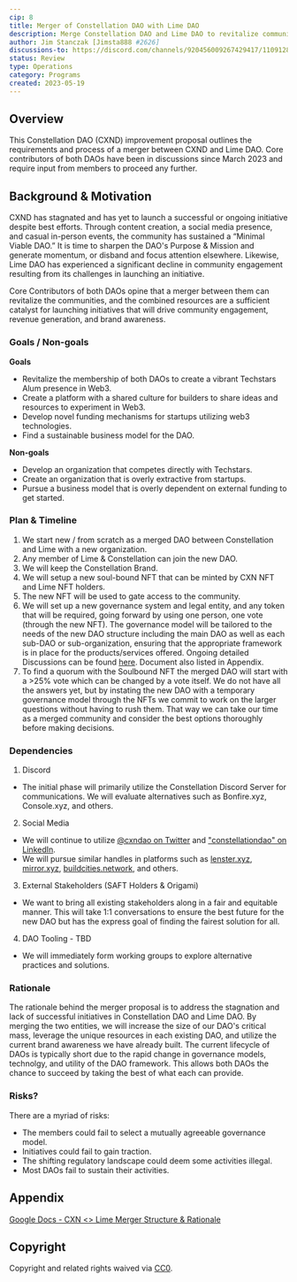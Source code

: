 ```yaml
---
cip: 8
title: Merger of Constellation DAO with Lime DAO
description: Merge Constellation DAO and Lime DAO to revitalize communities, launch initiatives, and find a sustainable business model.
author: Jim Stanczak [Jimsta888 #2626]
discussions-to: https://discord.com/channels/920456009267429417/1109128348606664756
status: Review
type: Operations
category: Programs
created: 2023-05-19
---
```


## Overview

This Constellation DAO (CXND) improvement proposal outlines the requirements and process of a merger between CXND and Lime DAO. Core contributors of both DAOs have been in discussions since March 2023 and require input from members to proceed any further.

## Background & Motivation

CXND has stagnated and has yet to launch a successful or ongoing initiative despite best efforts. Through content creation, a social media presence, and casual in-person events, the community has sustained a “Minimal Viable DAO.” It is time to sharpen the DAO's Purpose & Mission and generate momentum, or disband and focus attention elsewhere. Likewise, Lime DAO has experienced a significant decline in community engagement resulting from its challenges in launching an initiative. 

Core Contributors of both DAOs opine that a merger between them can revitalize the communities, and the combined resources are a sufficient catalyst for launching initiatives that will drive community engagement, revenue generation, and brand awareness.

### Goals / Non-goals

**Goals**

- Revitalize the membership of both DAOs to create a vibrant Techstars Alum presence in Web3.
- Create a platform with a shared culture for builders to share ideas and resources to experiment in Web3.
- Develop novel funding mechanisms for startups utilizing web3 technologies.
- Find a sustainable business model for the DAO.

**Non-goals**

- Develop an organization that competes directly with Techstars.
- Create an organization that is overly extractive from startups.
- Pursue a business model that is overly dependent on external funding to get started.

### Plan & Timeline

1. We start new / from scratch as a merged DAO between Constellation and Lime with a new organization.
2. Any member of Lime & Constellation can join the new DAO.
3. We will keep the Constellation Brand.
4. We will setup a new soul-bound NFT that can be minted by CXN NFT and Lime NFT holders.
5. The new NFT will be used to gate access to the community.
6. We will set up a new governance system and legal entity, and any token that will be required, going forward by using one person, one vote (through the new NFT). The governance model will be tailored to the needs of the new DAO structure including the main DAO as well as each sub-DAO or sub-organization, ensuring that the appropriate framework is in place for the products/services offered. Ongoing detailed Discussions can be found [here](https://docs.google.com/document/d/1mCFysEsLbFAcdpUNhiEKw4hhy8lESKFFaTagH_TGv3U/edit?usp=sharing). Document also listed in Appendix. 
7. To find a quorum with the Soulbound NFT the merged DAO will start with a >25% vote which can be changed by a vote itself. 
We do not have all the answers yet, but by instating the new DAO with a temporary governance model through the NFTs we commit to work on the larger questions without having to rush them. That way we can take our time as a merged community and consider the best options thoroughly before making decisions.

### Dependencies

1. Discord

  - The initial phase will primarily utilize the Constellation Discord Server for communications.
We will evaluate alternatives such as Bonfire.xyz, Console.xyz, and others.

2. Social Media

  - We will continue to utilize [@cxndao on Twitter](https://twitter.com/cxndao) and ["constellationdao" on LinkedIn](https://www.linkedin.com/company/constellationdao/).
  - We will pursue similar handles in platforms such as [lenster.xyz](lenster.xyz), [mirror.xyz](mirror.xyz), [buildcities.network](https://www.buildcities.network/), and others.

3. External Stakeholders (SAFT Holders & Origami)

  - We want to bring all existing stakeholders along in a fair and equitable manner. This will take 1:1 conversations to ensure the best future for the new DAO but has the express goal of finding the fairest solution for all.

4. DAO Tooling - TBD

  - We will immediately form working groups to explore alternative practices and solutions.

### Rationale

The rationale behind the merger proposal is to address the stagnation and lack of successful initiatives in Constellation DAO and Lime DAO. By merging the two entities, we will increase the size of our DAO's critical mass, leverage the unique resources in each existing DAO, and utilize the current brand awareness we have already built. The current lifecycle of DAOs is typically short due to the rapid change in governance models, technolgy, and utility of the DAO framework. This allows both DAOs the chance to succeed by taking the best of what each can provide. 

### Risks?

There are a myriad of risks:

- The members could fail to select a mutually agreeable governance model.
- Initiatives could fail to gain traction.
- The shifting regulatory landscape could deem some activities illegal.
- Most DAOs fail to sustain their activities.

## Appendix
[Google Docs - CXN <> Lime Merger Structure & Rationale](https://docs.google.com/document/d/1mCFysEsLbFAcdpUNhiEKw4hhy8lESKFFaTagH_TGv3U/edit?usp=sharing)

## Copyright

Copyright and related rights waived via [CC0](../LICENSE.md).
